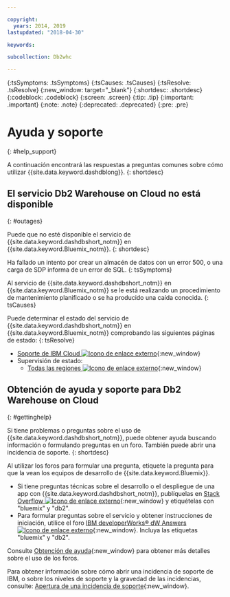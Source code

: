 ```yaml
---

copyright:
  years: 2014, 2019
lastupdated: "2018-04-30"

keywords:

subcollection: Db2whc

---
```


<!-- Attribute definitions --> 
{:tsSymptoms: .tsSymptoms} 
{:tsCauses: .tsCauses} 
{:tsResolve: .tsResolve} 
{:new_window: target="_blank"}
{:shortdesc: .shortdesc}
{:codeblock: .codeblock}
{:screen: .screen}
{:tip: .tip}
{:important: .important}
{:note: .note}
{:deprecated: .deprecated}
{:pre: .pre}

# Ayuda y soporte
{: #help_support}

A continuación encontrará las respuestas a preguntas comunes sobre cómo utilizar {{site.data.keyword.dashdblong}}.
{: shortdesc}

## El servicio Db2 Warehouse on Cloud no está disponible
{: #outages}

Puede que no esté disponible el servicio de {{site.data.keyword.dashdbshort_notm}}
en {{site.data.keyword.Bluemix_notm}}.
{: shortdesc}

Ha fallado un intento por crear un almacén de datos con un error 500,
o una carga de SDP informa de un error de SQL.
{: tsSymptoms}

Al servicio de {{site.data.keyword.dashdbshort_notm}}
en {{site.data.keyword.Bluemix_notm}} se le está realizando
un procedimiento de mantenimiento planificado o se ha producido una caída conocida.
{: tsCauses}

Puede determinar el estado del servicio de {{site.data.keyword.dashdbshort_notm}}
en {{site.data.keyword.Bluemix_notm}} comprobando
las siguientes páginas de estado:
{: tsResolve}

* [Soporte de IBM Cloud ![Icono de enlace externo](../../icons/launch-glyph.svg "Icono de enlace externo")](https://developer.ibm.com/bluemix/support/#status){:new_window}
* Supervisión de estado:
  * [Todas las regiones ![Icono de enlace externo](../../icons/launch-glyph.svg "Icono de enlace externo")](https://console.eu-gb.bluemix.net/status?tags=platform,runtimes,services,ibm:yp:eu-gb,ibm:yp:eu-de,ibm:yp:us-south,ibm:yp:au-syd){:new_window}

## Obtención de ayuda y soporte para Db2 Warehouse on Cloud
{: #gettinghelp}

Si tiene problemas o preguntas sobre el uso de {{site.data.keyword.dashdbshort_notm}}, puede obtener ayuda buscando información o formulando preguntas en un foro. También puede abrir una incidencia de soporte.
{: shortdesc}

Al utilizar los foros para formular una pregunta, etiquete la pregunta para que la vean los equipos de desarrollo de {{site.data.keyword.Bluemix}}.

* Si tiene preguntas técnicas sobre el desarrollo o el despliegue de una app con {{site.data.keyword.dashdbshort_notm}}, publíquelas en [Stack Overflow ![Icono de enlace externo](../../icons/launch-glyph.svg "Icono de enlace externo")](http://stackoverflow.com/search?q=dashdb+bluemix){:new_window} y etiquételas con "bluemix" y "db2".
* Para formular preguntas sobre el servicio y obtener instrucciones de iniciación, utilice el foro [IBM developerWorks® dW Answers ![Icono de enlace externo](../../icons/launch-glyph.svg "Icono de enlace externo")](https://developer.ibm.com/answers/topics/dashdb/?smartspace=bluemix){:new_window}. Incluya las etiquetas "bluemix" y "db2".

Consulte [Obtención de ayuda](/docs/get-support?topic=get-support-getting-customer-support#using-avatar){:new_window} para obtener más detalles sobre el uso de los foros.

Para obtener información sobre cómo abrir una incidencia de soporte de IBM, o sobre los niveles de soporte y la gravedad de las incidencias, consulte: [Apertura de una incidencia de soporte](/docs/get-support?topic=get-support-open-case#open-case){:new_window}.




